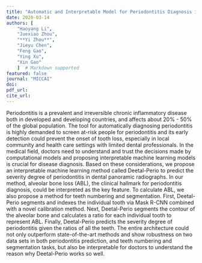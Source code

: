 ```yaml
---
title: "Automatic and Interpretable Model for Periodontitis Diagnosis in Panoramic Radiographs"
date: 2020-03-14
authors: [
    "Haoyang Li", 
    "Juexiao Zhou",
    "**Yi Zhou**",
    "Jieyu Chen",
    "Feng Gao",
    "Ying Xu",
    "Xin Gao"
    ]  # Markdown supported
featured: false
journal: "MICCAI"
doi: 
pdf_url: 
cite_url: 
---
```


Periodontitis is a prevalent and irreversible chronic inflammatory disease both in developed and developing countries, and affects about 20% - 50% of the global population. The tool for automatically diagnosing periodontitis is highly demanded to screen at-risk people for periodontitis and its early detection could prevent the onset of tooth loss, especially in local community and health care settings with limited dental professionals. In the medical field, doctors need to understand and trust the decisions made by computational models and proposing interpretable machine learning models is crucial for disease diagnosis. Based on these considerations, we propose an interpretable machine learning method called Deetal-Perio to predict the severity degree of periodontitis in dental panoramic radiographs. In our method, alveolar bone loss (ABL), the clinical hallmark for periodontitis diagnosis, could be interpreted as the key feature. To calculate ABL, we also propose a method for teeth numbering and segmentation. First, Deetal-Perio segments and indexes the individual tooth via Mask R-CNN combined with a novel calibration method. Next, Deetal-Perio segments the contour of the alveolar bone and calculates a ratio for each individual tooth to represent ABL. Finally, Deetal-Perio predicts the severity degree of periodontitis given the ratios of all the teeth. The entire architecture could not only outperform state-of-the-art methods and show robustness on two data sets in both periodontitis prediction, and teeth numbering and segmentation tasks, but also be interpretable for doctors to understand the reason why Deetal-Perio works so well.
